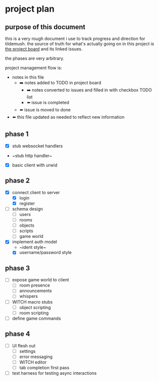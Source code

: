 # project plan

## purpose of this document

this is a very rough document i use to track progress and direction for tildemush. the source of truth for what's actually going on in this project is [the project board](https://github.com/vilmibm/tildemush/projects/1) and its linked issues.

the phases are very arbitrary.

project management flow is:

- notes in this file
  - ➡️ notes added to TODO in project board
    - ➡️ notes converted to issues and filled in with checkbox TODO list
    - ⬅️ issue is completed
  - ⬅️ issue is moved to done
- ⬅️ this file updated as needed to reflect new information

## phase 1

- [x] stub websocket handlers
- ~stub http handler~
- [x] basic client with urwid

## phase 2

- [x] connect client to server
  - [x] login
  - [x] register
- [ ] schema design
  - [ ] users
  - [ ] rooms
  - [ ] objects
  - [ ] scripts
  - [ ] game world
- [x] implement auth model
  - ~ident style~
  - [x] username/password style

## phase 3

- [ ] expose game world to client
  - [ ] room presence
  - [ ] announcements
  - [ ] whispers
- [ ] WITCH macro stubs
  - [ ] object scripting
  - [ ] room scripting
- [ ] define game commands

## phase 4

- [ ] UI flesh out
  - [ ] settings
  - [ ] error messaging
  - [ ] WITCH editor
  - [ ] tab completion first pass
- [ ] test harness for testing async interactions
